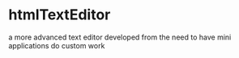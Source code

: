 # htmlTextEditor
a more advanced text editor developed from the need to have mini applications do custom work
